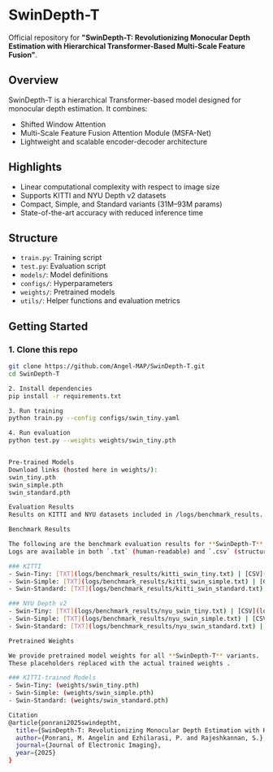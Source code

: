 # SwinDepth-T

Official repository for **"SwinDepth-T: Revolutionizing Monocular Depth Estimation with Hierarchical Transformer-Based Multi-Scale Feature Fusion"**.

## Overview
SwinDepth-T is a hierarchical Transformer-based model designed for monocular depth estimation. It combines:
- Shifted Window Attention
- Multi-Scale Feature Fusion Attention Module (MSFA-Net)
- Lightweight and scalable encoder-decoder architecture

## Highlights
- Linear computational complexity with respect to image size
- Supports KITTI and NYU Depth v2 datasets
- Compact, Simple, and Standard variants (31M–93M params)
- State-of-the-art accuracy with reduced inference time

##  Structure
- `train.py`: Training script
- `test.py`: Evaluation script
- `models/`: Model definitions
- `configs/`: Hyperparameters
- `weights/`: Pretrained models
- `utils/`: Helper functions and evaluation metrics

## Getting Started

### 1. Clone this repo
```bash
git clone https://github.com/Angel-MAP/SwinDepth-T.git
cd SwinDepth-T

2. Install dependencies
pip install -r requirements.txt

3. Run training
python train.py --config configs/swin_tiny.yaml

4. Run evaluation
python test.py --weights weights/swin_tiny.pth


Pre-trained Models
Download links (hosted here in weights/):
swin_tiny.pth
swin_simple.pth
swin_standard.pth

Evaluation Results
Results on KITTI and NYU datasets included in /logs/benchmark_results.

Benchmark Results

The following are the benchmark evaluation results for **SwinDepth-T** variants on the KITTI and NYU Depth v2 datasets.  
Logs are available in both `.txt` (human-readable) and `.csv` (structured) formats.

### KITTI
- Swin-Tiny: [TXT](logs/benchmark_results/kitti_swin_tiny.txt) | [CSV](logs/benchmark_results/kitti_swin_tiny.csv)
- Swin-Simple: [TXT](logs/benchmark_results/kitti_swin_simple.txt) | [CSV](logs/benchmark_results/kitti_swin_simple.csv)
- Swin-Standard: [TXT](logs/benchmark_results/kitti_swin_standard.txt) | [CSV](logs/benchmark_results/kitti_swin_standard.csv)

### NYU Depth v2
- Swin-Tiny: [TXT](logs/benchmark_results/nyu_swin_tiny.txt) | [CSV](logs/benchmark_results/nyu_swin_tiny.csv)
- Swin-Simple: [TXT](logs/benchmark_results/nyu_swin_simple.txt) | [CSV](logs/benchmark_results/nyu_swin_simple.csv)
- Swin-Standard: [TXT](logs/benchmark_results/nyu_swin_standard.txt) | [CSV](logs/benchmark_results/nyu_swin_standard.csv)

Pretrained Weights

We provide pretrained model weights for all **SwinDepth-T** variants.  
These placeholders replaced with the actual trained weights .

### KITTI-trained Models
- Swin-Tiny: (weights/swin_tiny.pth)
- Swin-Simple: (weights/swin_simple.pth)
- Swin-Standard: (weights/swin_standard.pth)

Citation
@article{ponrani2025swindeptht,
  title={SwinDepth-T: Revolutionizing Monocular Depth Estimation with Hierarchical Transformer-Based Multi-Scale Feature Fusion},
  author={Ponrani, M. Angelin and Ezhilarasi, P. and Rajeshkannan, S.},
  journal={Journal of Electronic Imaging},
  year={2025}
}






